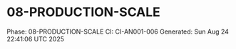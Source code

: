# 08-PRODUCTION-SCALE
Phase: 08-PRODUCTION-SCALE
CI: CI-AN001-006
Generated: Sun Aug 24 22:41:06 UTC 2025
